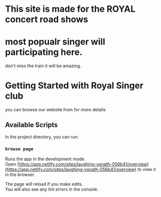 # This site is made for the ROYAL concert road shows


# most popualr singer will participating here.


don't miss the train it will be amazing. 

# Getting Started with Royal Singer club

 you can browse our website from for more details



## Available Scripts

In the project directory, you can run:

### `browse page `

Runs the app in the development mode.\
Open [https://app.netlify.com/sites/laughing-yonath-056b41/overview](https://app.netlify.com/sites/laughing-yonath-056b41/overview) to view it in the browser.

The page will reload if you make edits.\
You will also see any lint errors in the console.



